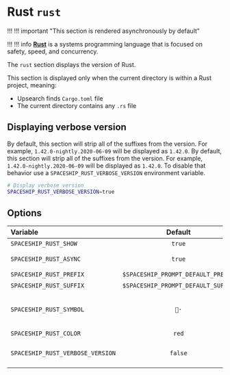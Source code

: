 # Rust `rust`

!!! !!! important "This section is rendered asynchronously by default"

!!! !!! info
    [**Rust**](https://www.rust-lang.org) is a systems programming language that is focused on safety, speed, and concurrency.

The `rust` section displays the version of Rust.

This section is displayed only when the current directory is within a Rust project, meaning:

* Upsearch finds `Cargo.toml` file
* The current directory contains any `.rs` file

## Displaying verbose version

By default, this section will strip all of the suffixes from the version. For example, `1.42.0-nightly.2020-06-09` will be displayed as `1.42.0`. By default, this section will strip all of the suffixes from the version. For example, `1.42.0-nightly.2020-06-09` will be displayed as `1.42.0`. To disable that behavior use a `SPACESHIP_RUST_VERBOSE_VERSION` environment variable.

```zsh title=".zshrc"
# Display verbose version
SPACESHIP_RUST_VERBOSE_VERSION=true
```

## Options

| Variable                         |              Default               | Meaning                                 |
|:-------------------------------- |:----------------------------------:| --------------------------------------- |
| `SPACESHIP_RUST_SHOW`            |               `true`               | Show section                            |
| `SPACESHIP_RUST_ASYNC`           |               `true`               | Render section asynchronously           |
| `SPACESHIP_RUST_PREFIX`          | `$SPACESHIP_PROMPT_DEFAULT_PREFIX` | Section's prefix                        |
| `SPACESHIP_RUST_SUFFIX`          | `$SPACESHIP_PROMPT_DEFAULT_SUFFIX` | Section's suffix                        |
| `SPACESHIP_RUST_SYMBOL`          |                `🦀·`                | Symbol displayed before the section     |
| `SPACESHIP_RUST_COLOR`           |               `red`                | Section's color                         |
| `SPACESHIP_RUST_VERBOSE_VERSION` |              `false`               | Show what branch is being used, if any. |

